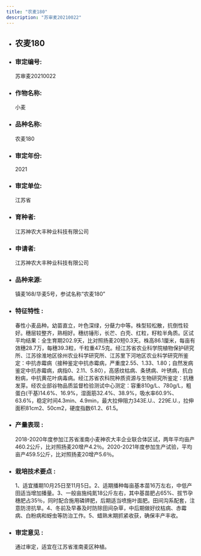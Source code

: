 ```yaml
---
title: "农麦180"
description: "苏审麦20210022"
---
```

* ## 农麦180
* ###  审定编号:  
   苏审麦20210022

*  ### 作物名称:  
   小麦

*   ###  品种名称: 
    农麦180

*   ### 审定年份: 
    2021

*   ### 审定单位:  
    江苏省

*   ### 育种者:  
    江苏神农大丰种业科技有限公司

*   ### 申请者:  
    江苏神农大丰种业科技有限公司

*   ### 品种来源:  
    镇麦168/华麦5号，参试名称“农麦180”

*   ### 特征特性 : 
    春性小麦品种。幼苗直立，叶色深绿，分蘖力中等。株型较松散，抗倒性较好。穗层较整齐，熟相好。穗纺锤形，长芒、白壳、红粒，籽粒半角质。区试平均结果：全生育期202.9天，比对照扬麦20短0.3天。株高86.1厘米，每亩有效穗28.7万，每穗39.3粒，千粒重47.5克。经江苏省农业科学院植物保护研究所、江苏徐淮地区徐州农业科学研究所、江苏里下河地区农业科学研究所鉴定：中抗赤霉病（接种鉴定中抗赤霉病，严重度2.55、1.33、1.80；自然发病鉴定中抗赤霉病，病指0、2.11、5.80），高感纹枯病、条锈病、叶锈病，抗白粉病，中抗黄花叶病毒病。经江苏省农科院种质资源与生物研究所鉴定：抗穗发芽。经农业部谷物品质监督检验测试中心测定：容重810g/L、780g/L，粗蛋白(干基)14.6%、16.9%，湿面筋32.4%、38.9%，吸水率60.9%、63.6%，稳定时间4.3min、4.9min，最大拉伸阻力343E.U.、229E.U.，拉伸面积81cm2、50cm2，硬度指数61.2、61.5。

*   ### 产量表现 : 
    2018-2020年度参加江苏省淮南小麦神农大丰企业联合体区试，两年平均亩产460.2公斤，比对照扬麦20增产4.2％。2020-2021年度参加生产试验，平均亩产459.5公斤，比对照扬麦20增产5.6％。

*   ### 栽培技术要点 : 
    1、适宜播期10月25日至11月5日。2、适期播种每亩基本苗16万左右，中低产田适当增加播量。3、一般亩施纯氮18公斤左右，其中基苗肥占65%、拔节孕穗肥占35％，同时配合施用磷钾肥，后期适当喷施叶面肥。田间沟系配套，注意防涝抗旱。4、冬前及早春及时防除田间杂草，中后期做好纹枯病、赤霉病、白粉病和蚜虫等防治工作。5、蜡熟末期抓紧收获，确保丰产丰收。

*   ### 审定意见 : 
    通过审定，适宜在江苏省淮南麦区种植。
